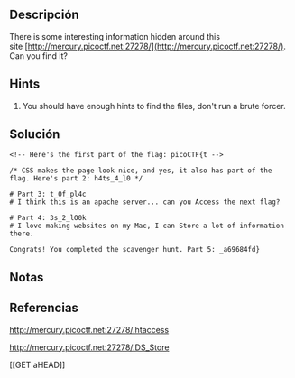 ## Descripción 
There is some interesting information hidden around this site [http://mercury.picoctf.net:27278/](http://mercury.picoctf.net:27278/). Can you find it?
## Hints
1. You should have enough hints to find the files, don't run a brute forcer.
## Solución
```
<!-- Here's the first part of the flag: picoCTF{t -->

/* CSS makes the page look nice, and yes, it also has part of the flag. Here's part 2: h4ts_4_l0 */

# Part 3: t_0f_pl4c
# I think this is an apache server... can you Access the next flag?

# Part 4: 3s_2_lO0k
# I love making websites on my Mac, I can Store a lot of information there.

Congrats! You completed the scavenger hunt. Part 5: _a69684fd}
```
## Notas

## Referencias

http://mercury.picoctf.net:27278/.htaccess

http://mercury.picoctf.net:27278/.DS_Store

[[GET aHEAD]]
